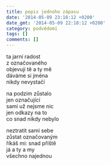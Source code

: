 ```yaml
---
title: popis jednoho zápasu
date: '2014-05-09 23:18:12 +0200'
date_gmt: '2014-05-09 22:18:12 +0200'
category: podvědomí
tags: []
comments: []
---
```

<p>ta jarní radost<br />
z označovaného<br />
objevuji tě a ty mě<br />
dáváme si jména<br />
nikdy nevystačí</p>
<p>na podzim zůstalo<br />
jen označující<br />
sami už nejsme nic<br />
jen odkazy na to<br />
co snad nikdy nebylo</p>
<p>neztratit sami sebe<br />
zůstat označovaným<br />
říkáš mi: snad příště<br />
já a ty a my<br />
všechno najednou</p>

